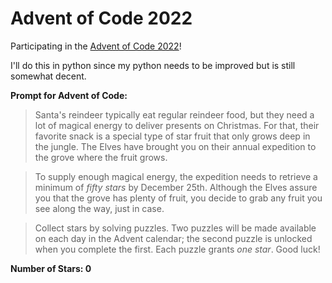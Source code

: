 # Advent of Code 2022
Participating in the [Advent of Code 2022](https://adventofcode.com/2022)!

I'll do this in python since my python needs to be improved but is still somewhat decent. 

**Prompt for Advent of Code:**

>Santa's reindeer typically eat regular reindeer food, but they need a lot of magical energy to deliver presents on Christmas. For that, their favorite snack is a special type of star fruit that only grows deep in the jungle. The Elves have brought you on their annual expedition to the grove where the fruit grows.

>To supply enough magical energy, the expedition needs to retrieve a minimum of *fifty stars* by December 25th. Although the Elves assure you that the grove has plenty of fruit, you decide to grab any fruit you see along the way, just in case.

>Collect stars by solving puzzles. Two puzzles will be made available on each day in the Advent calendar; the second puzzle is unlocked when you complete the first. Each puzzle grants *one star*. Good luck!

**Number of Stars: 0**
